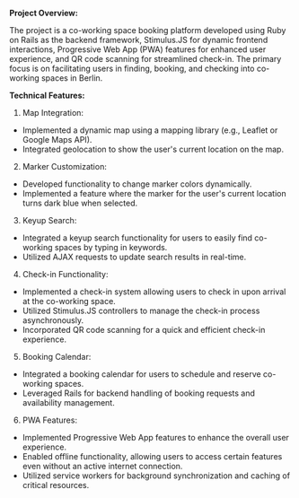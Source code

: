 **Project Overview:**

The project is a co-working space booking platform developed using Ruby on Rails as the backend framework, Stimulus.JS for dynamic frontend interactions, Progressive Web App (PWA) features for enhanced user experience, and QR code scanning for streamlined check-in. The primary focus is on facilitating users in finding, booking, and checking into co-working spaces in Berlin.

**Technical Features:**

1. Map Integration:

- Implemented a dynamic map using a mapping library (e.g., Leaflet or Google Maps API).
- Integrated geolocation to show the user's current location on the map.
  
2. Marker Customization:

- Developed functionality to change marker colors dynamically.
- Implemented a feature where the marker for the user's current location turns dark blue when selected.

3. Keyup Search:

- Integrated a keyup search functionality for users to easily find co-working spaces by typing in keywords.
- Utilized AJAX requests to update search results in real-time.

4. Check-in Functionality:

- Implemented a check-in system allowing users to check in upon arrival at the co-working space.
- Utilized Stimulus.JS controllers to manage the check-in process asynchronously.
- Incorporated QR code scanning for a quick and efficient check-in experience.

5. Booking Calendar:

- Integrated a booking calendar for users to schedule and reserve co-working spaces.
- Leveraged Rails for backend handling of booking requests and availability management.

6. PWA Features:

- Implemented Progressive Web App features to enhance the overall user experience.
- Enabled offline functionality, allowing users to access certain features even without an active internet connection.
- Utilized service workers for background synchronization and caching of critical resources.
